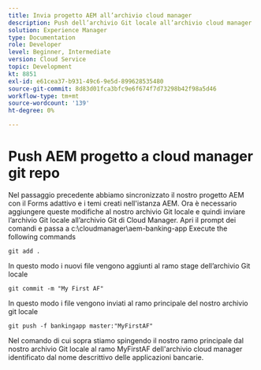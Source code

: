 ```yaml
---
title: Invia progetto AEM all’archivio cloud manager
description: Push dell’archivio Git locale all’archivio cloud manager
solution: Experience Manager
type: Documentation
role: Developer
level: Beginner, Intermediate
version: Cloud Service
topic: Development
kt: 8851
exl-id: e61cea37-b931-49c6-9e5d-899628535480
source-git-commit: 8d83d01fca3bfc9e6f674f7d73298b42f98a5d46
workflow-type: tm+mt
source-wordcount: '139'
ht-degree: 0%

---
```


# Push AEM progetto a cloud manager git repo

Nel passaggio precedente abbiamo sincronizzato il nostro progetto AEM con il Forms adattivo e i temi creati nell&#39;istanza AEM.
Ora è necessario aggiungere queste modifiche al nostro archivio Git locale e quindi inviare l’archivio Git locale all’archivio Git di Cloud Manager.
Apri il prompt dei comandi e passa a c:\cloudmanager\aem-banking-app Execute the following commands

```
git add .
```

In questo modo i nuovi file vengono aggiunti al ramo stage dell’archivio Git locale

```
git commit -m "My First AF"
```

In questo modo i file vengono inviati al ramo principale del nostro archivio git locale

```
git push -f bankingapp master:"MyFirstAF"
```

Nel comando di cui sopra stiamo spingendo il nostro ramo principale dal nostro archivio Git locale al ramo MyFirstAF dell&#39;archivio cloud manager identificato dal nome descrittivo delle applicazioni bancarie.
